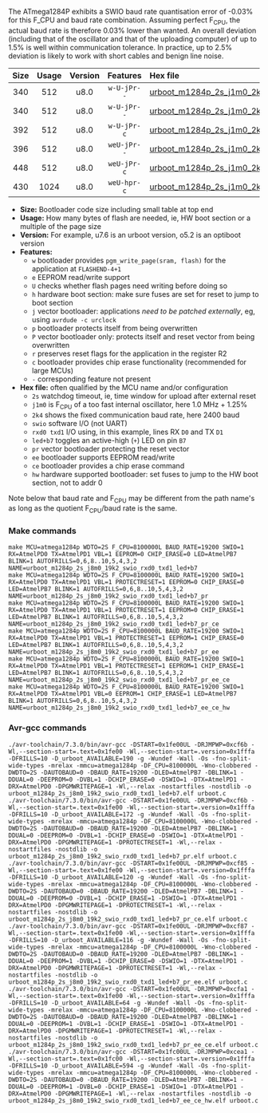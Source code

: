 The ATmega1284P exhibits a SWIO baud rate quantisation error of -0.03% for this F_CPU and baud rate combination. Assuming perfect F<sub>CPU</sub>, the actual baud rate is therefore 0.03% lower than wanted. An overall deviation (including that of the oscillator and that of the uploading computer) of up to 1.5% is well within communication tolerance. In practice, up to 2.5% deviation is likely to work with short cables and benign line noise.

|Size|Usage|Version|Features|Hex file|
|:-:|:-:|:-:|:-:|:--|
|340|512|u8.0|`w-U-jPr--`|[urboot_m1284p_2s_j1m0_2k4_swio_rxd0_txd1_led+b7.hex](https://raw.githubusercontent.com/stefanrueger/urboot.hex/main/mcus/atmega1284p/watchdog_2_s/internal_oscillator_j%2B1.25%25/%2B1m000000_hz/%2B%2B%2B2k4_baud/uart0_rxd0_txd1/led%2Bb7/urboot_m1284p_2s_j1m0_2k4_swio_rxd0_txd1_led%2Bb7.hex)|
|340|512|u8.0|`w-U-jPr--`|[urboot_m1284p_2s_j1m0_2k4_swio_rxd0_txd1_led+b7_pr.hex](https://raw.githubusercontent.com/stefanrueger/urboot.hex/main/mcus/atmega1284p/watchdog_2_s/internal_oscillator_j%2B1.25%25/%2B1m000000_hz/%2B%2B%2B2k4_baud/uart0_rxd0_txd1/led%2Bb7/urboot_m1284p_2s_j1m0_2k4_swio_rxd0_txd1_led%2Bb7_pr.hex)|
|392|512|u8.0|`w-U-jPr-c`|[urboot_m1284p_2s_j1m0_2k4_swio_rxd0_txd1_led+b7_pr_ce.hex](https://raw.githubusercontent.com/stefanrueger/urboot.hex/main/mcus/atmega1284p/watchdog_2_s/internal_oscillator_j%2B1.25%25/%2B1m000000_hz/%2B%2B%2B2k4_baud/uart0_rxd0_txd1/led%2Bb7/urboot_m1284p_2s_j1m0_2k4_swio_rxd0_txd1_led%2Bb7_pr_ce.hex)|
|396|512|u8.0|`weU-jPr--`|[urboot_m1284p_2s_j1m0_2k4_swio_rxd0_txd1_led+b7_pr_ee.hex](https://raw.githubusercontent.com/stefanrueger/urboot.hex/main/mcus/atmega1284p/watchdog_2_s/internal_oscillator_j%2B1.25%25/%2B1m000000_hz/%2B%2B%2B2k4_baud/uart0_rxd0_txd1/led%2Bb7/urboot_m1284p_2s_j1m0_2k4_swio_rxd0_txd1_led%2Bb7_pr_ee.hex)|
|448|512|u8.0|`weU-jPr-c`|[urboot_m1284p_2s_j1m0_2k4_swio_rxd0_txd1_led+b7_pr_ee_ce.hex](https://raw.githubusercontent.com/stefanrueger/urboot.hex/main/mcus/atmega1284p/watchdog_2_s/internal_oscillator_j%2B1.25%25/%2B1m000000_hz/%2B%2B%2B2k4_baud/uart0_rxd0_txd1/led%2Bb7/urboot_m1284p_2s_j1m0_2k4_swio_rxd0_txd1_led%2Bb7_pr_ee_ce.hex)|
|430|1024|u8.0|`weU-hpr-c`|[urboot_m1284p_2s_j1m0_2k4_swio_rxd0_txd1_led+b7_ee_ce_hw.hex](https://raw.githubusercontent.com/stefanrueger/urboot.hex/main/mcus/atmega1284p/watchdog_2_s/internal_oscillator_j%2B1.25%25/%2B1m000000_hz/%2B%2B%2B2k4_baud/uart0_rxd0_txd1/led%2Bb7/urboot_m1284p_2s_j1m0_2k4_swio_rxd0_txd1_led%2Bb7_ee_ce_hw.hex)|

- **Size:** Bootloader code size including small table at top end
- **Usage:** How many bytes of flash are needed, ie, HW boot section or a multiple of the page size
- **Version:** For example, u7.6 is an urboot version, o5.2 is an optiboot version
- **Features:**
  + `w` bootloader provides `pgm_write_page(sram, flash)` for the application at `FLASHEND-4+1`
  + `e` EEPROM read/write support
  + `U` checks whether flash pages need writing before doing so
  + `h` hardware boot section: make sure fuses are set for reset to jump to boot section
  + `j` vector bootloader: applications *need to be patched externally*, eg, using `avrdude -c urclock`
  + `p` bootloader protects itself from being overwritten
  + `P` vector bootloader only: protects itself and reset vector from being overwritten
  + `r` preserves reset flags for the application in the register R2
  + `c` bootloader provides chip erase functionality (recommended for large MCUs)
  + `-` corresponding feature not present
- **Hex file:** often qualified by the MCU name and/or configuration
  + `2s` watchdog timeout, ie, time window for upload after external reset
  + `j1m0` is F<sub>CPU</sub> of a too fast internal oscillator, here 1.0 MHz + 1.25%
  + `2k4` shows the fixed communication baud rate, here 2400 baud
  + `swio` software I/O (not UART)
  + `rxd0 txd1` I/O using, in this example, lines RX `D0` and TX `D1`
  + `led+b7` toggles an active-high (`+`) LED on pin `B7`
  + `pr` vector bootloader protecting the reset vector
  + `ee` bootloader supports EEPROM read/write
  + `ce` bootloader provides a chip erase command
  + `hw` hardware supported bootloader: set fuses to jump to the HW boot section, not to addr 0


Note below that baud rate and F<sub>CPU</sub> may be different from the path name's as long as the quotient F<sub>CPU</sub>/baud rate is the same.

### Make commands
```
make MCU=atmega1284p WDTO=2S F_CPU=8100000L BAUD_RATE=19200 SWIO=1 RX=AtmelPD0 TX=AtmelPD1 VBL=1 EEPROM=0 CHIP_ERASE=0 LED=AtmelPB7 BLINK=1 AUTOFRILLS=0,6,8..10,5,4,3,2 NAME=urboot_m1284p_2s_j8m0_19k2_swio_rxd0_txd1_led+b7
make MCU=atmega1284p WDTO=2S F_CPU=8100000L BAUD_RATE=19200 SWIO=1 RX=AtmelPD0 TX=AtmelPD1 VBL=1 PROTECTRESET=1 EEPROM=0 CHIP_ERASE=0 LED=AtmelPB7 BLINK=1 AUTOFRILLS=0,6,8..10,5,4,3,2 NAME=urboot_m1284p_2s_j8m0_19k2_swio_rxd0_txd1_led+b7_pr
make MCU=atmega1284p WDTO=2S F_CPU=8100000L BAUD_RATE=19200 SWIO=1 RX=AtmelPD0 TX=AtmelPD1 VBL=1 PROTECTRESET=1 EEPROM=0 CHIP_ERASE=1 LED=AtmelPB7 BLINK=1 AUTOFRILLS=0,6,8..10,5,4,3,2 NAME=urboot_m1284p_2s_j8m0_19k2_swio_rxd0_txd1_led+b7_pr_ce
make MCU=atmega1284p WDTO=2S F_CPU=8100000L BAUD_RATE=19200 SWIO=1 RX=AtmelPD0 TX=AtmelPD1 VBL=1 PROTECTRESET=1 EEPROM=1 CHIP_ERASE=0 LED=AtmelPB7 BLINK=1 AUTOFRILLS=0,6,8..10,5,4,3,2 NAME=urboot_m1284p_2s_j8m0_19k2_swio_rxd0_txd1_led+b7_pr_ee
make MCU=atmega1284p WDTO=2S F_CPU=8100000L BAUD_RATE=19200 SWIO=1 RX=AtmelPD0 TX=AtmelPD1 VBL=1 PROTECTRESET=1 EEPROM=1 CHIP_ERASE=1 LED=AtmelPB7 BLINK=1 AUTOFRILLS=0,6,8..10,5,4,3,2 NAME=urboot_m1284p_2s_j8m0_19k2_swio_rxd0_txd1_led+b7_pr_ee_ce
make MCU=atmega1284p WDTO=2S F_CPU=8100000L BAUD_RATE=19200 SWIO=1 RX=AtmelPD0 TX=AtmelPD1 VBL=0 EEPROM=1 CHIP_ERASE=1 LED=AtmelPB7 BLINK=1 AUTOFRILLS=0,6,8..10,5,4,3,2 NAME=urboot_m1284p_2s_j8m0_19k2_swio_rxd0_txd1_led+b7_ee_ce_hw
```

### Avr-gcc commands
```
./avr-toolchain/7.3.0/bin/avr-gcc -DSTART=0x1fe00UL -DRJMPWP=0xcf6b -Wl,--section-start=.text=0x1fe00 -Wl,--section-start=.version=0x1fffa -DFRILLS=10 -D_urboot_AVAILABLE=190 -g -Wundef -Wall -Os -fno-split-wide-types -mrelax -mmcu=atmega1284p -DF_CPU=8100000L -Wno-clobbered -DWDTO=2S -DAUTOBAUD=0 -DBAUD_RATE=19200 -DLED=AtmelPB7 -DBLINK=1 -DDUAL=0 -DEEPROM=0 -DVBL=1 -DCHIP_ERASE=0 -DSWIO=1 -DTX=AtmelPD1 -DRX=AtmelPD0 -DPGMWRITEPAGE=1 -Wl,--relax -nostartfiles -nostdlib -o urboot_m1284p_2s_j8m0_19k2_swio_rxd0_txd1_led+b7.elf urboot.c
./avr-toolchain/7.3.0/bin/avr-gcc -DSTART=0x1fe00UL -DRJMPWP=0xcf6b -Wl,--section-start=.text=0x1fe00 -Wl,--section-start=.version=0x1fffa -DFRILLS=10 -D_urboot_AVAILABLE=172 -g -Wundef -Wall -Os -fno-split-wide-types -mrelax -mmcu=atmega1284p -DF_CPU=8100000L -Wno-clobbered -DWDTO=2S -DAUTOBAUD=0 -DBAUD_RATE=19200 -DLED=AtmelPB7 -DBLINK=1 -DDUAL=0 -DEEPROM=0 -DVBL=1 -DCHIP_ERASE=0 -DSWIO=1 -DTX=AtmelPD1 -DRX=AtmelPD0 -DPGMWRITEPAGE=1 -DPROTECTRESET=1 -Wl,--relax -nostartfiles -nostdlib -o urboot_m1284p_2s_j8m0_19k2_swio_rxd0_txd1_led+b7_pr.elf urboot.c
./avr-toolchain/7.3.0/bin/avr-gcc -DSTART=0x1fe00UL -DRJMPWP=0xcf85 -Wl,--section-start=.text=0x1fe00 -Wl,--section-start=.version=0x1fffa -DFRILLS=10 -D_urboot_AVAILABLE=120 -g -Wundef -Wall -Os -fno-split-wide-types -mrelax -mmcu=atmega1284p -DF_CPU=8100000L -Wno-clobbered -DWDTO=2S -DAUTOBAUD=0 -DBAUD_RATE=19200 -DLED=AtmelPB7 -DBLINK=1 -DDUAL=0 -DEEPROM=0 -DVBL=1 -DCHIP_ERASE=1 -DSWIO=1 -DTX=AtmelPD1 -DRX=AtmelPD0 -DPGMWRITEPAGE=1 -DPROTECTRESET=1 -Wl,--relax -nostartfiles -nostdlib -o urboot_m1284p_2s_j8m0_19k2_swio_rxd0_txd1_led+b7_pr_ce.elf urboot.c
./avr-toolchain/7.3.0/bin/avr-gcc -DSTART=0x1fe00UL -DRJMPWP=0xcf87 -Wl,--section-start=.text=0x1fe00 -Wl,--section-start=.version=0x1fffa -DFRILLS=10 -D_urboot_AVAILABLE=116 -g -Wundef -Wall -Os -fno-split-wide-types -mrelax -mmcu=atmega1284p -DF_CPU=8100000L -Wno-clobbered -DWDTO=2S -DAUTOBAUD=0 -DBAUD_RATE=19200 -DLED=AtmelPB7 -DBLINK=1 -DDUAL=0 -DEEPROM=1 -DVBL=1 -DCHIP_ERASE=0 -DSWIO=1 -DTX=AtmelPD1 -DRX=AtmelPD0 -DPGMWRITEPAGE=1 -DPROTECTRESET=1 -Wl,--relax -nostartfiles -nostdlib -o urboot_m1284p_2s_j8m0_19k2_swio_rxd0_txd1_led+b7_pr_ee.elf urboot.c
./avr-toolchain/7.3.0/bin/avr-gcc -DSTART=0x1fe00UL -DRJMPWP=0xcfa1 -Wl,--section-start=.text=0x1fe00 -Wl,--section-start=.version=0x1fffa -DFRILLS=10 -D_urboot_AVAILABLE=64 -g -Wundef -Wall -Os -fno-split-wide-types -mrelax -mmcu=atmega1284p -DF_CPU=8100000L -Wno-clobbered -DWDTO=2S -DAUTOBAUD=0 -DBAUD_RATE=19200 -DLED=AtmelPB7 -DBLINK=1 -DDUAL=0 -DEEPROM=1 -DVBL=1 -DCHIP_ERASE=1 -DSWIO=1 -DTX=AtmelPD1 -DRX=AtmelPD0 -DPGMWRITEPAGE=1 -DPROTECTRESET=1 -Wl,--relax -nostartfiles -nostdlib -o urboot_m1284p_2s_j8m0_19k2_swio_rxd0_txd1_led+b7_pr_ee_ce.elf urboot.c
./avr-toolchain/7.3.0/bin/avr-gcc -DSTART=0x1fc00UL -DRJMPWP=0xcea1 -Wl,--section-start=.text=0x1fc00 -Wl,--section-start=.version=0x1fffa -DFRILLS=10 -D_urboot_AVAILABLE=594 -g -Wundef -Wall -Os -fno-split-wide-types -mrelax -mmcu=atmega1284p -DF_CPU=8100000L -Wno-clobbered -DWDTO=2S -DAUTOBAUD=0 -DBAUD_RATE=19200 -DLED=AtmelPB7 -DBLINK=1 -DDUAL=0 -DEEPROM=1 -DVBL=0 -DCHIP_ERASE=1 -DSWIO=1 -DTX=AtmelPD1 -DRX=AtmelPD0 -DPGMWRITEPAGE=1 -Wl,--relax -nostartfiles -nostdlib -o urboot_m1284p_2s_j8m0_19k2_swio_rxd0_txd1_led+b7_ee_ce_hw.elf urboot.c
```

